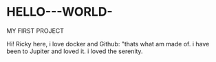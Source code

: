 # HELLO---WORLD-
MY FIRST PROJECT

Hi! Ricky here, i love docker and Github: "thats what am made of.
i have been to Jupiter and loved it. 
i loved the serenity.
